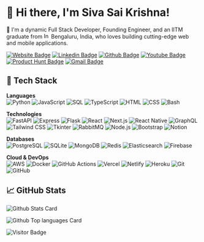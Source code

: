 #  👋 Hi there,  I'm Siva Sai Krishna!


🚀 I'm a dynamic Full Stack Developer, Founding Engineer, and an IITM graduate from <img
   src="https://flagicons.lipis.dev/flags/4x3/in.svg"
   width="15" alt="India"> Bengaluru, India, who loves building cutting-edge web and mobile applications.

[![Website Badge](https://img.shields.io/badge/-bento.me/ysskrishna-000000?style=flat-square&logo=website&logoColor=white&link=https://bento.me/ysskrishna)](https://bento.me/ysskrishna)
[![Linkedin Badge](https://img.shields.io/badge/-ysskrishna-blue?style=flat-square&logo=Linkedin&logoColor=white&link=https://linkedin.com/in/ysskrishna)](https://linkedin.com/in/ysskrishna)
[![Github Badge](https://img.shields.io/badge/-ysskrishna-black?style=flat-square&logo=github&logoColor=white&link=https://github.com/ysskrishna)](https://github.com/ysskrishna)
[![Youtube Badge](https://img.shields.io/badge/-@ysskrishna-darkred?style=flat-square&logo=youtube&logoColor=white&link=https://www.youtube.com/@ysskrishna)](https://www.youtube.com/@ysskrishna)
[![Product Hunt Badge](https://img.shields.io/badge/-@ysskrishna-orange?style=flat-square&logo=producthunt&logoColor=white&link=https://www.producthunt.com/@ysskrishna)](https://www.producthunt.com/@ysskrishna)
[![Gmail Badge](https://img.shields.io/badge/-sivasaikrishnassk@gmail.com-c14438?style=flat-square&logo=Gmail&logoColor=white&link=mailto:sivasaikrishnassk@gmail.com)](mailto:sivasaikrishnassk@gmail.com)



## 🔧 Tech Stack

**Languages**  
![Python](https://img.shields.io/badge/-Python-3776AB?logo=python&logoColor=white&style=flat-square)
![JavaScript](https://img.shields.io/badge/-JavaScript-F7DF1E?logo=javascript&logoColor=black&style=flat-square)
![SQL](https://img.shields.io/badge/-SQL-4479A1?logo=postgresql&logoColor=white&style=flat-square)
![TypeScript](https://img.shields.io/badge/-TypeScript-3178C6?logo=typescript&logoColor=white&style=flat-square)
![HTML](https://img.shields.io/badge/-HTML-E34F26?logo=html5&logoColor=white&style=flat-square)
![CSS](https://img.shields.io/badge/-CSS-1572B6?logo=css3&logoColor=white&style=flat-square)
![Bash](https://img.shields.io/badge/-Bash-4EAA25?logo=gnu-bash&logoColor=white&style=flat-square)


**Technologies**  
![FastAPI](https://img.shields.io/badge/-FastAPI-009688?logo=fastapi&logoColor=white&style=flat-square)
![Express](https://img.shields.io/badge/-Express-000000?logo=express&logoColor=white&style=flat-square)
![Flask](https://img.shields.io/badge/-Flask-000000?logo=flask&logoColor=white&style=flat-square)
![React](https://img.shields.io/badge/-React-61DAFB?logo=react&logoColor=black&style=flat-square)
![Next.js](https://img.shields.io/badge/-Next.js-000000?logo=next.js&logoColor=white&style=flat-square)
![React Native](https://img.shields.io/badge/-React_Native-61DAFB?logo=react&logoColor=black&style=flat-square)
![GraphQL](https://img.shields.io/badge/-GraphQL-E10098?logo=graphql&logoColor=white&style=flat-square)
![Tailwind CSS](https://img.shields.io/badge/-Tailwind_CSS-06B6D4?logo=tailwind-css&logoColor=white&style=flat-square)
![Tkinter](https://img.shields.io/badge/-Tkinter-3776AB?logo=python&logoColor=white&style=flat-square)
![RabbitMQ](https://img.shields.io/badge/-RabbitMQ-FF6600?logo=rabbitmq&logoColor=white&style=flat-square)
![Node.js](https://img.shields.io/badge/-Node.js-339933?logo=node.js&logoColor=white&style=flat-square)
![Bootstrap](https://img.shields.io/badge/-Bootstrap-7952B3?logo=bootstrap&logoColor=white&style=flat-square)
![Notion](https://img.shields.io/badge/-Notion-000000?logo=notion&logoColor=white&style=flat-square)

**Databases**  
![PostgreSQL](https://img.shields.io/badge/-PostgreSQL-336791?logo=postgresql&logoColor=white&style=flat-square)
![SQLite](https://img.shields.io/badge/-SQLite-003B57?logo=sqlite&logoColor=white&style=flat-square)
![MongoDB](https://img.shields.io/badge/-MongoDB-47A248?logo=mongodb&logoColor=white&style=flat-square)
![Redis](https://img.shields.io/badge/-Redis-DC382D?logo=redis&logoColor=white&style=flat-square)
![Elasticsearch](https://img.shields.io/badge/-Elasticsearch-005571?logo=elasticsearch&logoColor=white&style=flat-square)
![Firebase](https://img.shields.io/badge/-Firebase-FFCA28?logo=firebase&logoColor=black&style=flat-square)


**Cloud & DevOps**  
![AWS](https://img.shields.io/badge/-AWS-232F3E?logo=amazonaws&logoColor=white&style=flat-square)
![Docker](https://img.shields.io/badge/-Docker-2496ED?logo=docker&logoColor=white&style=flat-square)
![GitHub Actions](https://img.shields.io/badge/-GitHub_Actions-2088FF?logo=github-actions&logoColor=white&style=flat-square)
![Vercel](https://img.shields.io/badge/-Vercel-000000?logo=vercel&logoColor=white&style=flat-square)
![Netlify](https://img.shields.io/badge/-Netlify-00C7B7?logo=netlify&logoColor=white&style=flat-square)
![Heroku](https://img.shields.io/badge/-Heroku-430098?logo=heroku&logoColor=white&style=flat-square)
![Git](https://img.shields.io/badge/-Git-F05032?logo=git&logoColor=white&style=flat-square)
![GitHub](https://img.shields.io/badge/-GitHub-181717?logo=github&logoColor=white&style=flat-square)


## 📈 GitHub Stats

![Github Stats Card](https://github-readme-stats.vercel.app/api?username=ysskrishna&count_private=true&show_icons=true&include_all_commits=true&hide_rank=true&theme=default)

![Github Top languages Card](https://github-readme-stats.vercel.app/api/top-langs/?username=ysskrishna&layout=compact&theme=default)


![Visitor Badge](https://visitor-badge.laobi.icu/badge?page_id=ysskrishna.ysskrishna)